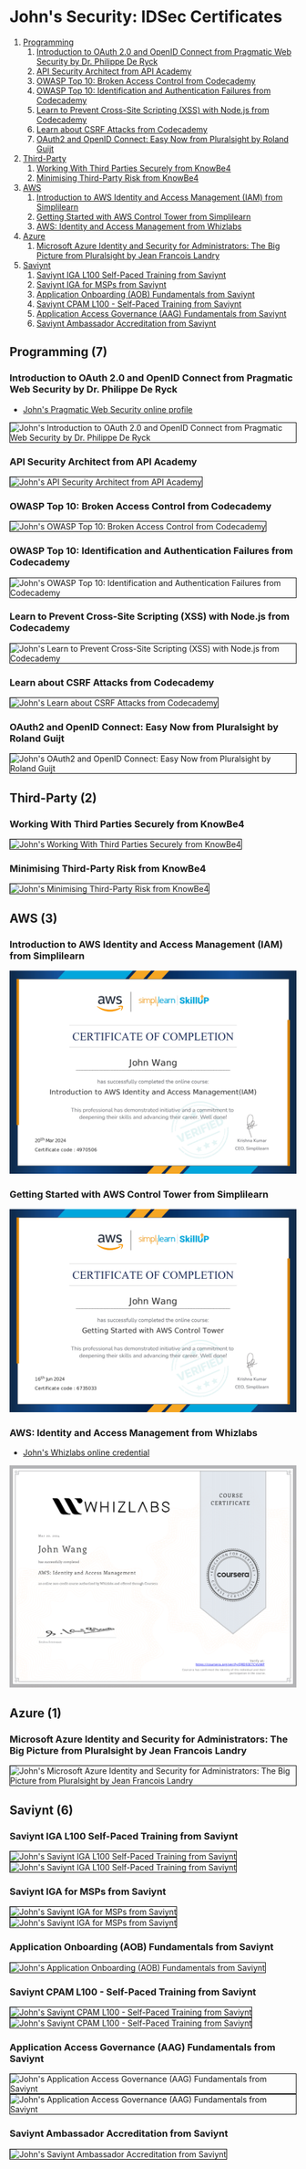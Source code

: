 # John's Security: IDSec Certificates
1. [Programming](#programming-7)
    1. [Introduction to OAuth 2.0 and OpenID Connect from Pragmatic Web Security by Dr. Philippe De Ryck](#introduction-to-oauth-20-and-openid-connect-from-pragmatic-web-security-by-dr-philippe-de-ryck)
    1. [API Security Architect from API Academy](#api-security-architect-from-api-academy)
    1. [OWASP Top 10: Broken Access Control from Codecademy](#owasp-top-10-broken-access-control-from-codecademy)
    1. [OWASP Top 10: Identification and Authentication Failures from Codecademy](#owasp-top-10-identification-and-authentication-failures-from-codecademy)
    1. [Learn to Prevent Cross-Site Scripting (XSS) with Node.js from Codecademy](#learn-to-prevent-cross-site-scripting-xss-with-nodejs-from-codecademy)
    1. [Learn about CSRF Attacks from Codecademy](#learn-about-csrf-attacks-from-codecademy)
    1. [OAuth2 and OpenID Connect: Easy Now from Pluralsight by Roland Guijt](#oauth2-and-openid-connect-easy-now-from-pluralsight-by-roland-guijt)
1. [Third-Party](#third-party-2)
    1. [Working With Third Parties Securely from KnowBe4](#working-with-third-parties-securely-from-knowbe4)
    1. [Minimising Third-Party Risk from KnowBe4](#minimising-third-party-risk-from-knowbe4)
1. [AWS](#aws-3)
    1. [Introduction to AWS Identity and Access Management (IAM) from Simplilearn](#introduction-to-aws-identity-and-access-management-iam-from-simplilearn)
    1. [Getting Started with AWS Control Tower from Simplilearn](#getting-started-with-aws-control-tower-from-simplilearn)
    1. [AWS: Identity and Access Management from Whizlabs](#aws-identity-and-access-management-from-whizlabs)
1. [Azure](#azure-1)
    1. [Microsoft Azure Identity and Security for Administrators: The Big Picture from Pluralsight by Jean Francois Landry](#microsoft-azure-identity-and-security-for-administrators-the-big-picture-from-pluralsight-by-jean-francois-landry)
1. [Saviynt](#saviynt-6)
    1. [Saviynt IGA L100 Self-Paced Training from Saviynt](#saviynt-iga-l100-self-paced-training-from-saviynt)
    1. [Saviynt IGA for MSPs from Saviynt](#saviynt-iga-for-msps-from-saviynt)
    1. [Application Onboarding (AOB) Fundamentals from Saviynt](#application-onboarding-aob-fundamentals-from-saviynt)
    1. [Saviynt CPAM L100 - Self-Paced Training from Saviynt](#saviynt-cpam-l100-self-paced-training-from-saviynt)
    1. [Application Access Governance (AAG) Fundamentals from Saviynt](#application-access-governance-aag-fundamentals-from-saviynt)
    1. [Saviynt Ambassador Accreditation from Saviynt](#saviynt-ambassador-accreditation-from-saviynt)
## Programming (7)
### Introduction to OAuth 2.0 and OpenID Connect from Pragmatic Web Security by Dr. Philippe De Ryck
* [John's Pragmatic Web Security online profile](https://courses.pragmaticwebsecurity.com/certificates/ismezbjb1w)

<img src="../cert_security_intro-to-oauth2-and-openid-connect-oidc_pragmaticwebsecurity_cert-ismezbjb1w_2024-03-24.png" alt="John's Introduction to OAuth 2.0 and OpenID Connect from Pragmatic Web Security by Dr. Philippe De Ryck" style="border:1px solid #000000" />

### API Security Architect from API Academy

<img src="../cert_api_api-security-architect_apiacademy_2024-01-31.png" alt="John's API Security Architect from API Academy" style="border:1px solid #000000" />

### OWASP Top 10: Broken Access Control from Codecademy

<img src="../cert_security_owasp-top-10-broken-access-control_codecademy_2024-03-27.png" alt="John's OWASP Top 10: Broken Access Control from Codecademy" style="border:1px solid #000000" />

### OWASP Top 10: Identification and Authentication Failures from Codecademy

<img src="../cert_security_owasp-top-10-identification-and-authentication-failures_codecademy_2024-03-28.png" alt="John's OWASP Top 10: Identification and Authentication Failures from Codecademy" style="border:1px solid #000000" />

### Learn to Prevent Cross-Site Scripting (XSS) with Node.js from Codecademy

<img src="../cert_appsec_owasp_top10_learn-to-prevent-cross-site-scriptiing-xss-with-node-js_codecademy_2025-05-18.png" alt="John's Learn to Prevent Cross-Site Scripting (XSS) with Node.js from Codecademy" style="border:1px solid #000000" />

### Learn about CSRF Attacks from Codecademy

<img src="../cert_security_learn-about-csrf-attacks_codecademy_2024-03-27.png" alt="John's Learn about CSRF Attacks from Codecademy" style="border:1px solid #000000" />

### OAuth2 and OpenID Connect: Easy Now from Pluralsight by Roland Guijt

<img src="../cert_security_oauth2-and-openid-connect-easy-now_pluralsight_2024-03-27.png" alt="John's OAuth2 and OpenID Connect: Easy Now from Pluralsight by Roland Guijt" style="border:1px solid #000000" />

## Third-Party (2)
### Working With Third Parties Securely from KnowBe4

<img src="../cert_third-party_working-with-third-parties-securely_knowbe4_cert-803988822_2024-07-26.png" alt="John's Working With Third Parties Securely from KnowBe4" style="border:1px solid #000000" />

### Minimising Third-Party Risk from KnowBe4

<img src="../cert_third-party_minimising-third-party-risk_knowbe4_cert-803986043_2024-07-26.png" alt="John's Minimising Third-Party Risk from KnowBe4" style="border:1px solid #000000" />

## AWS (3)
### Introduction to AWS Identity and Access Management (IAM) from Simplilearn

![John's Introduction to AWS Identity and Access Management (IAM) from Simplilearn](cert_aws_intro-to-aws-identity-and-access-management-iam_simplilearn_cert-4970506_1710929859_2024-03-20.png)

### Getting Started with AWS Control Tower from Simplilearn

![John's Getting Started with AWS Control Tower from Simplilearn](cert_aws_getting-started-with-aws-control-tower_simplilearn_cert-6735033_1718548596_2024-06-16.png)

### AWS: Identity and Access Management from Whizlabs
* [John's Whizlabs online credential](https://coursera.org/verify/QRD93E7CVUMP)

![John's AWS: Identity and Access Management from Whizlabs](cert_aws_aws-identity-and-access-management_whizlabs_cert-QRD93E7CVUMP_2024-03-20.png)

## Azure (1)
### Microsoft Azure Identity and Security for Administrators: The Big Picture from Pluralsight by Jean Francois Landry

<img src="../cert_azure_microsoft-azure-identity-and-security-for-administrators-the-big-picture_pluralsight_2024-03-27.png" alt="John's Microsoft Azure Identity and Security for Administrators: The Big Picture from Pluralsight by Jean Francois Landry" style="border:1px solid #000000" />

## Saviynt (6)
### Saviynt IGA L100 Self-Paced Training from Saviynt

<img src="../cert_idsec_saviynt_saviynt-iga-l100-self-paced-training_saviynt_cert-638669597333894696_2024-07-05_dl-2024-11-11.png" alt="John's Saviynt IGA L100 Self-Paced Training from Saviynt" style="border:1px solid #000000" />

<img src="../cert_saviynt_saviynt-iga-l100-self-paced-training-older-version-2023_saviynt_cert-638557445150170966_2024-07-05.png" alt="John's Saviynt IGA L100 Self-Paced Training from Saviynt" style="border:1px solid #000000" />

### Saviynt IGA for MSPs from Saviynt

<img src="../cert_idsec_saviynt_saviynt-iga-for-msps_saviynt_cert-638669595827591707_2024-07-04_dl-2024-11-11.png" alt="John's Saviynt IGA for MSPs from Saviynt" style="border:1px solid #000000" />

<img src="../cert_saviynt_saviynt-iga-for-msps_saviynt_cert-638556617907981626_2024-07-04.png" alt="John's Saviynt IGA for MSPs from Saviynt" style="border:1px solid #000000" />

### Application Onboarding (AOB) Fundamentals from Saviynt

<img src="../cert_saviynt_application-onboarding-aob-fundamentals_saviynt_cert-638556603880420320_2024-03-21.png" alt="John's Application Onboarding (AOB) Fundamentals from Saviynt" style="border:1px solid #000000" />

### Saviynt CPAM L100 - Self-Paced Training from Saviynt

<img src="../cert_idsec_saviynt_saviynt-pam-l100-self-paced-training_saviynt_cert-638669601905368153_2024-07-08_dl-2024-11-11.png" alt="John's Saviynt CPAM L100 - Self-Paced Training from Saviynt" style="border:1px solid #000000" />

<img src="../cert_saviynt_saviynt-cpam-l100-self-paced-training_saviynt_cert-638560233519926136_2024-07-08.png" alt="John's Saviynt CPAM L100 - Self-Paced Training from Saviynt" style="border:1px solid #000000" />

### Application Access Governance (AAG) Fundamentals from Saviynt

<img src="../cert_idsec_saviynt_application-access-governance-aag-fundamentals_saviynt_cert-638669601923200423_2024-07-09_dl-2024-11-11.png" alt="John's Application Access Governance (AAG) Fundamentals from Saviynt" style="border:1px solid #000000" />

<img src="../cert_saviynt_application-access-governance-aag-fundamentals_saviynt_cert-638561132094980409_2024-07-09.png" alt="John's Application Access Governance (AAG) Fundamentals from Saviynt" style="border:1px solid #000000" />

### Saviynt Ambassador Accreditation from Saviynt

<img src="../cert_idsec_saviynt_saviynt-ambassador-accreditation_saviynt_cert-638736652149697316_2024-12-09.png" alt="John's Saviynt Ambassador Accreditation from Saviynt" style="border:1px solid #000000" />

